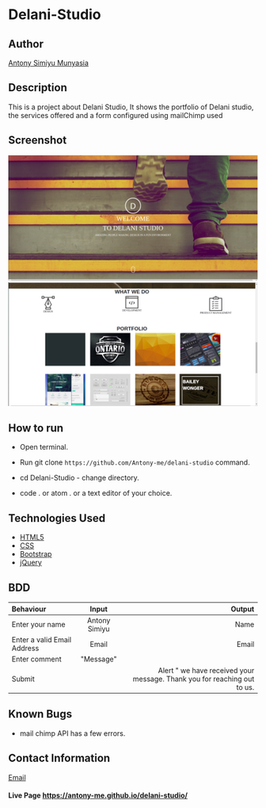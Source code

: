 # Delani-Studio

## Author

[Antony Simiyu  Munyasia](https://github.com/Antony-me)

## Description
This is a project about Delani Studio, It shows the portfolio of Delani studio, the services offered and a form configured using mailChimp used 
## Screenshot
<img src="assets/delaniH.png">
<img src= "assets/delani2.png">

## How to run 

* Open terminal.

* Run   git clone ```https://github.com/Antony-me/delani-studio``` command.

* cd Delani-Studio - change directory.

* code . or atom . or a text editor of your choice.

## Technologies Used

* [HTML5](https://github.com/topics/html5)
* [CSS](https://github.com/topics/css3)
* [Bootstrap](https://github.com/topics/bootstrap)
* [jQuery](https://github.com/topics/javascript)



## BDD
| Behaviour      | Input        | Output       |
| :------------- | :----------: | -----------: |
|  Enter your name  |   Antony Simiyu  |  Name   |
| Enter a valid Email Address  | Email |  Email |
| Enter comment |  "Message"   |     |
| Submit|     |Alert " we have received your message. Thank you for reaching out to us.|

## Known Bugs
* mail chimp API has a few errors.

## Contact Information 

[Email](antonymunyasia993@gmail.com)

#### Live Page https://antony-me.github.io/delani-studio/

